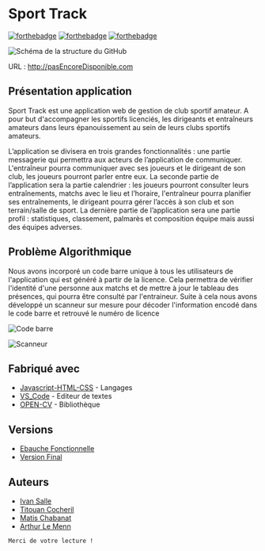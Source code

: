 # Sport Track

[![forthebadge](https://forthebadge.com/images/badges/built-by-developers.svg)](https://forthebadge.com)
[![forthebadge](https://forthebadge.com/images/badges/made-with-javascript.svg)](https://forthebadge.com)
[![forthebadge](https://forthebadge.com/images/badges/for-you.svg)](https://forthebadge.com)

![Schéma de la structure du GitHub](https://imgur.com/IjICbvo.png)

URL : http://pasEncoreDisponible.com

## Présentation application

Sport Track est une  application web de gestion de club sportif amateur. A pour but d'accompagner les sportifs licenciés, les dirigeants et entraîneurs amateurs dans leurs épanouissement au sein de leurs clubs sportifs amateurs. 

L’application se divisera en trois grandes fonctionnalités : une partie messagerie qui permettra aux acteurs de l’application de communiquer. L'entraîneur pourra communiquer avec ses joueurs et le dirigeant de son club, les joueurs pourront parler entre eux.
La seconde partie de l’application sera la partie calendrier : les joueurs pourront consulter leurs entraînements, matchs avec le lieu et l’horaire, l'entraîneur pourra planifier ses entraînements, le dirigeant pourra gérer l’accès à son club et son terrain/salle de sport.
La dernière partie de l’application sera une partie profil : statistiques, classement, palmarès et composition équipe mais aussi des équipes adverses.

## Problème Algorithmique

Nous avons incorporé un code barre unique à tous les utilisateurs de l'application qui est généré à partir de la licence. Cela permettra de vérifier l'identité d'une personne aux matchs et de mettre à jour le tableau des présences, qui pourra être consulté par l'entraineur.
Suite à cela nous avons développé un scanneur sur mesure pour décoder l'information encodé dans le code barre et retrouvé le numéro de licence

![Code barre](https://imgur.com/3D12ZPu.png)

![Scanneur](https://imgur.com/i6A6oDd.png)


## Fabriqué avec

* [Javascript-HTML-CSS](http://.com) - Langages
* [VS_Code](https://visualStudioCode.io/) - Editeur de textes
* [OPEN-CV](https://OPEN-CV.io/) - Bibliothèque

## Versions

* [Ebauche Fonctionnelle](https://github.com/TitouCoch/SportTrack/releases/tag/versionFonctionnelle) 
* [Version Final](https://github.com/TitouCoch/SportTrack/releases/tag/versionScannerFonctionnel)

## Auteurs
- [Ivan Salle](https://github.com/IvanSalle)
- [Titouan Cocheril](https://github.com/TitouCoch)
- [Matis Chabanat](https://github.com/mchabanat)
- [Arthur Le Menn](https://github.com/Arthur-Le-M)


``Merci de votre lecture !``
